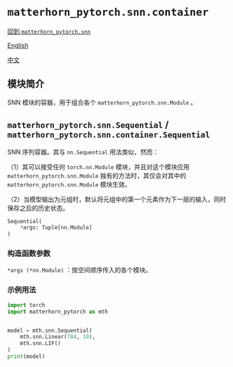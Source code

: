 # `matterhorn_pytorch.snn.container`

[回到 `matterhorn_pytorch.snn`](./README.md)

[English](../../en_us/snn/7_container.md)

[中文](../../zh_cn/snn/7_container.md)

## 模块简介

SNN 模块的容器，用于组合各个 `matterhorn_pytorch.snn.Module` 。

## `matterhorn_pytorch.snn.Sequential` / `matterhorn_pytorch.snn.container.Sequential`

SNN 序列容器。其与 `nn.Sequential` 用法类似，然而：

（1）其可以接受任何 `torch.nn.Module` 模块，并且对这个模块应用 `matterhorn_pytorch.snn.Module` 独有的方法时，其仅会对其中的 `matterhorn_pytorch.snn.Module` 模块生效。

（2）当模型输出为元组时，默认将元组中的第一个元素作为下一层的输入，同时保存之后的历史状态。

```python
Sequential(
    *args: Tuple[nn.Module]
)
```

### 构造函数参数

`*args (*nn.Module)` ：按空间顺序传入的各个模块。

### 示例用法

```python
import torch
import matterhorn_pytorch as mth


model = mth.snn.Sequential(
    mth.snn.Linear(784, 10),
    mth.snn.LIF()
)
print(model)
```